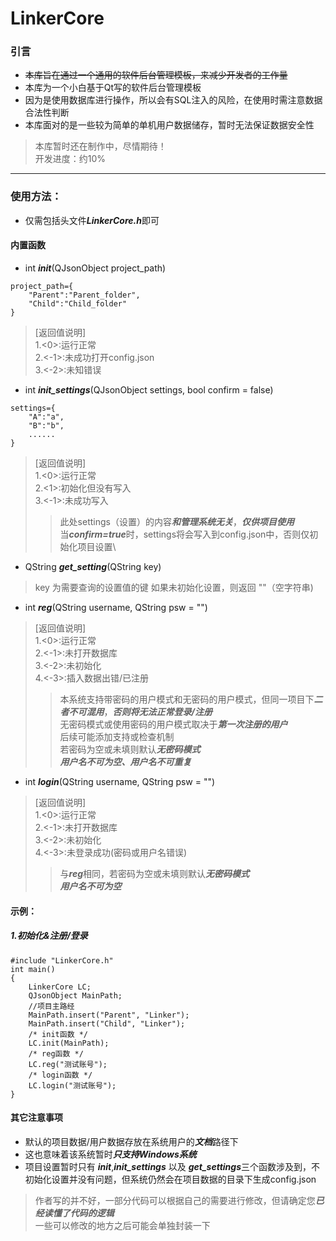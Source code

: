 # LinkerCore
### 引言

* ~~本库旨在通过一个通用的软件后台管理模板，来减少开发者的工作量~~
* 本库为一个小白基于Qt写的软件后台管理模板
* 因为是使用数据库进行操作，所以会有SQL注入的风险，在使用时需注意数据合法性判断
* 本库面对的是一些较为简单的单机用户数据储存，暂时无法保证数据安全性
> 本库暂时还在制作中，尽情期待！\
> 开发进度：约10%
  ***
### 使用方法：
 * 仅需包括头文件***LinkerCore.h***即可
  
#### 内置函数
* int ***init***(QJsonObject project_path)
```
project_path={
    "Parent":"Parent_folder",
    "Child":"Child_folder"
}
```
> [返回值说明]\
> 1.<0>:运行正常\
> 2.<-1>:未成功打开config.json\
> 3.<-2>:未知错误


* int ***init_settings***(QJsonObject settings, bool confirm = false)
```
settings={
    "A":"a",
    "B":"b",
    ......
}
```

> [返回值说明]\
>1.<0>:运行正常\
>2.<1>:初始化但没有写入\
>3.<-1>:未成功写入
>> 此处settings（设置）的内容***和管理系统无关***，***仅供项目使用***\
>> 当***confirm=true***时，settings将会写入到config.json中，否则仅初始化项目设置\

* QString ***get_setting***(QString key)
> key 为需要查询的设置值的键
> 如果未初始化设置，则返回 ""（空字符串)

* int ***reg***(QString username, QString psw = "")

>[返回值说明]\
>1.<0>:运行正常\
>2.<-1>:未打开数据库\
>3.<-2>:未初始化\
>4.<-3>:插入数据出错/已注册
>>本系统支持带密码的用户模式和无密码的用户模式，但同一项目下***二者不可混用***，***否则将无法正常登录/注册***\
>>无密码模式或使用密码的用户模式取决于***第一次注册的用户***\
>>后续可能添加支持或检查机制\
>>若密码为空或未填则默认***无密码模式***\
>>***用户名不可为空、用户名不可重复***

* int ***login***(QString username, QString psw = "")
>[返回值说明]\
>1.<0>:运行正常\
>2.<-1>:未打开数据库\
>3.<-2>:未初始化\
>4.<-3>:未登录成功(密码或用户名错误)
>>与***reg***相同，若密码为空或未填则默认***无密码模式***\
>>***用户名不可为空***

#### 示例：
##### 1.初始化&注册/登录
```
#include "LinkerCore.h"
int main()
{
    LinkerCore LC;
    QJsonObject MainPath;
    //项目主路经
    MainPath.insert("Parent", "Linker");
    MainPath.insert("Child", "Linker");
    /* init函数 */
    LC.init(MainPath);
    /* reg函数 */
    LC.reg("测试账号");
    /* login函数 */
    LC.login("测试账号");
}
```




#### 其它注意事项
* 默认的项目数据/用户数据存放在系统用户的***文档***路径下
* 这也意味着该系统暂时***只支持Windows系统***
* 项目设置暂时只有 ***init***,***init_settings*** 以及 ***get_settings***三个函数涉及到，不初始化设置并没有问题，但系统仍然会在项目数据的目录下生成config.json
  
>作者写的并不好，一部分代码可以根据自己的需要进行修改，但请确定您***已经读懂了代码的逻辑***\
>一些可以修改的地方之后可能会单独封装一下
